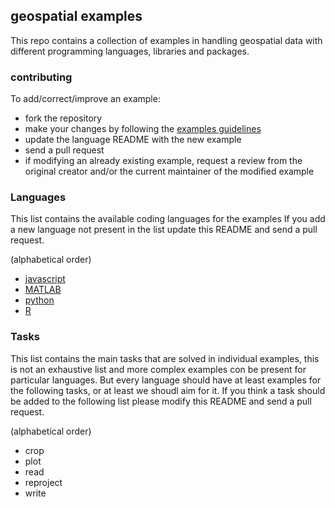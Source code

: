 ## geospatial examples  


This repo contains a collection of examples in handling 
geospatial data with different programming languages,
libraries and packages.  

### contributing  

To add/correct/improve an example: 

* fork the repository 
* make your changes by following the [examples guidelines](code/README.md)
* update the language README with the new example 
* send a pull request
* if modifying an already existing example, request a 
  review from the original creator 
  and/or the current maintainer of the modified example 

### Languages 

This list contains the available coding languages for the examples
If you add a new language not present in the list update this README 
and send a pull request. 

(alphabetical order)

- [javascript](code/javascript) 
- [MATLAB](code/MATLAB)
- [python](code/python) 
- [R](code/R)  

### Tasks 

This list contains the main tasks that are solved in individual examples, 
this is not an exhaustive list and more complex examples con be present for 
particular languages. 
But every language should have at least examples for the following 
tasks, or at least we shoudl aim for it. 
If you think a task should be added to the following list please 
modify this README and send a pull request. 

(alphabetical order) 

- crop 
- plot 
- read
- reproject 
- write
